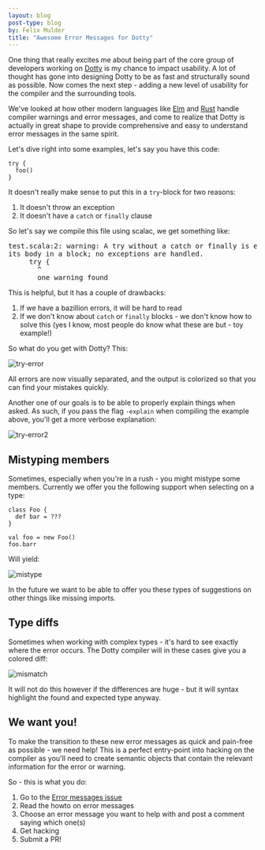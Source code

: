 ```yaml
---
layout: blog
post-type: blog
by: Felix Mulder
title: "Awesome Error Messages for Dotty"
---
```


One thing that really excites me about being part of the core group of
developers working on [Dotty](http://lampepfl.github.io/dotty) is my chance to
impact usability. A lot of thought has gone into designing Dotty to be as fast
and structurally sound as possible.  Now comes the next step - adding a new
level of usability for the compiler and the surrounding tools.

We've looked at how other modern languages like
[Elm](http://elm-lang.org/blog/compiler-errors-for-humans) and
[Rust](https://blog.rust-lang.org/2016/08/10/Shape-of-errors-to-come.html)
handle compiler warnings and error messages, and come to realize that Dotty is
actually in great shape to provide comprehensive and easy to understand error
messages in the same spirit.

Let's dive right into some examples, let's say you have this code:

    try {
      foo()
    }

It doesn't really make sense to put this in a `try`-block for two reasons:

1. It doesn't throw an exception
2. It doesn't have a `catch` or `finally` clause

So let's say we compile this file using scalac, we get something like:

<pre>
test.scala:2: warning: A try without a catch or finally is equivalent to putting
its body in a block; no exceptions are handled.
     try {
       ^
       one warning found
</pre>

This is helpful, but it has a couple of drawbacks:

1. If we have a bazillion errors, it will be hard to read
2. If we don't know about `catch` or `finally` blocks - we don't know how to
   solve this (yes I know, most people do know what these are but - toy
   example!)

So what do you get with Dotty? This:

![try-error](http://i.imgur.com/vNE706E.png)

All errors are now visually separated, and the output is colorized so that you
can find your mistakes quickly.

Another one of our goals is to be able to properly explain things when asked.
As such, if you pass the flag `-explain` when compiling the example above,
you'll get a more verbose explanation:

![try-error2](http://i.imgur.com/pNhgsdf.png)

Mistyping members
-----------------
Sometimes, especially when you're in a rush - you might mistype some members.
Currently we offer you the following support when selecting on a type:

    class Foo {
      def bar = ???
    }

    val foo = new Foo()
    foo.barr

Will yield:

![mistype](http://i.imgur.com/iDnpB9O.png)

In the future we want to be able to offer you these types of suggestions on
other things like missing imports.

Type diffs
----------
Sometimes when working with complex types - it's hard to see exactly where the
error occurs. The Dotty compiler will in these cases give you a colored diff:

![mismatch](http://i.imgur.com/vlmwrmD.png)

It will not do this however if the differences are huge - but it will syntax
highlight the found and expected type anyway.

We want you!
------------
To make the transition to these new error messages as quick and pain-free as
possible - we need help! This is a perfect entry-point into hacking on the
compiler as you'll need to create semantic objects that contain the relevant
information for the error or warning.

So - this is what you do:

1. Go to the [Error messages issue](https://github.com/lampepfl/dotty/issues/1589)
2. Read the howto on error messages
3. Choose an error message you want to help with and post a comment saying
   which one(s)
4. Get hacking
5. Submit a PR!

